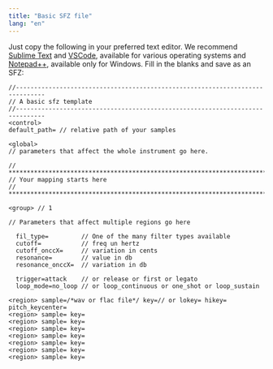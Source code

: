 ```yaml
---
title: "Basic SFZ file"
lang: "en"
---
```

Just copy the following in your preferred text editor.
We recommend [Sublime Text] and [VSCode], available for various operating
systems and [Notepad++], available only for Windows.
Fill in the blanks and save as an SFZ:

```
//------------------------------------------------------------------------------
// A basic sfz template
//------------------------------------------------------------------------------
<control>
default_path= // relative path of your samples

<global>
// parameters that affect the whole instrument go here.

// *****************************************************************************
// Your mapping starts here
// *****************************************************************************

<group> // 1

// Parameters that affect multiple regions go here

  fil_type=         // One of the many filter types available
  cutoff=           // freq un hertz
  cutoff_onccX=     // variation in cents
  resonance=        // value in db
  resonance_onccX=  // variation in db

  trigger=attack    // or release or first or legato
  loop_mode=no_loop // or loop_continuous or one_shot or loop_sustain

<region> sample=/*wav or flac file*/ key=// or lokey= hikey= pitch_keycenter=
<region> sample= key=
<region> sample= key=
<region> sample= key=
<region> sample= key=
<region> sample= key=
<region> sample= key=
<region> sample= key=
```

[Notepad++]: https://notepad-plus-plus.org/
[Sublime Text]: https://www.sublimetext.com/
[VSCode]: https://code.visualstudio.com/
